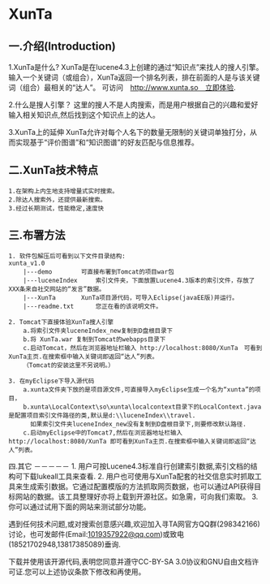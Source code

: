 XunTa
=====


一.介绍(Introduction)
-----------------------------------  
1.XunTa是什么?
	XunTa是在lucene4.3上创建的通过“知识点”来找人的搜人引擎。
	输入一个关键词（或组合），XunTa返回一个排名列表，排在前面的人是与该关键词（组合）最相关的“达人”。
	可访问　http://www.xunta.so　立即体验.

2.什么是搜人引擎？
	这里的搜人不是人肉搜索，而是用户根据自己的兴趣和爱好输入相关知识点,然后找到这个知识点上的达人。

3.XunTa上的延伸
	XunTa允许对每个人名下的数量无限制的关键词单独打分，从而实现基于“评价图谱”和“知识图谱”的好友匹配与信息推荐。


二.XunTa技术特点
-------------
	1.在架构上内生地支持增量式实时搜索。
	2.除达人搜索外，还提供最新搜索。
	3.经过长期测试，性能稳定,速度快

三.布署方法
--------------------------------
	1. 软件包解压后可看到以下文件目录结构:
	xunta_v1.0
		|---demo  		可直接布署到Tomcat的项目war包
		|---luceneIndex 	索引文件夹，下面放置Lucene4.3版本的索引文件，存放了XXX条来自社交网站的“发言”数据。
		|---XunTa 		XunTa项目源代码，可导入Eclipse(javaEE版)并运行。
		|---readme.txt		您正在看的该说明文件。

	2. Tomcat下直接体验XunTa搜人引擎
		a.将索引文件夹luceneIndex_new复制到D盘根目录下
		b.将 XunTa.war 复制到Tomcat的webapps目录下
		c.启动Tomcat，然后在浏览器地址栏输入 http://localhost:8080/XunTa　可看到XunTa主页.在搜索框中输入关键词即返回“达人”列表。
		（Tomcat的安装这里不另说明。）

	3. 在myEclipse下导入源代码
		a.xunta文件夹下放的是项目源文件,可直接导入myEclipse生成一个名为“xunta”的项目，
		b.xunta\LocalContext\so\xunta\localcontext目录下的LocalContext.java是配置项目索引文件路径的类,默认是d:\\luceneIndex\\travel.
		  如果索引文件夹luceneIndex_new没有复制到D盘根目录下,则要修改默认路径.
		c.启动myEclipse中的Tomcat7,然后在浏览器地址栏输入 http://localhost:8080/XunTa 即可看到XunTa主页.在搜索框中输入关键词即返回“达人”列表。

四.其它
－－－－－
	1. 用户可按Lucene4.3标准自行创建索引数据,索引文档的结构可下载lukeall工具来查看.
	2. 用户也可使用与XunTa配套的社交信息实时抓取工具来生成索引数据。它通过配置模版的方法抓取网页数据，也可以通过API获得目标网站的数据。该工具整理好亦将上载到开源社区。如急需，可向我们索取。
	3. 你可以通过试用下面的网站来测试部分功能。

遇到任何技术问题,或对搜索创意感兴趣,欢迎加入寻TA网官方QQ群(298342166)讨论，也可发邮件(Email:1019357922@qq.com)或致电(18521702948,13817385089)垂询.

下载并使用该开源代码,表明您同意并遵守CC-BY-SA 3.0协议和GNU自由文档许可证.您可以上述协议条款下修改和再使用。
